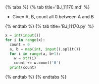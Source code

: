 {% tabs %}
{% tab title='BJ_11170.md' %}

* Given A, B, count all 0 between A and B

{% endtab %}
{% tab title='BJ_11170.py' %}

```py
x = int(input())
for i in range(x):
  count = 0
  a, b = map(int, input().split())
  for i in range(a, b+1):
    w = str(i)
    count += w.count('0')
  print(count)
```

{% endtab %}
{% endtabs %}